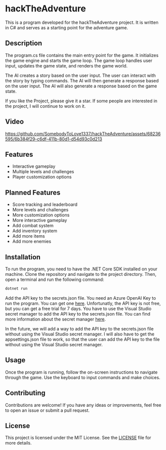 # hackTheAdventure

This is a program developed for the hackTheAdventure project. It is written in C# and serves as a starting point for the adventure game.

## Description

The program.cs file contains the main entry point for the game. It initializes the game engine and starts the game loop. The game loop handles user input, updates the game state, and renders the game world.

The AI creates a story based on the user input. The user can interact with the story by typing commands. The AI will then generate a response based on the user input. The AI will also generate a response based on the game state.

If you like the Project, please give it a star. If some people are interested in the project, I will continue to work on it.

## Video
https://github.com/SomebodyToLove1337/hackTheAdventure/assets/68236595/6b384f29-c6df-411b-80d1-d54d93c0d213

## Features

- Interactive gameplay
- Multiple levels and challenges
- Player customization options

## Planned Features
- Score tracking and leaderboard
- More levels and challenges
- More customization options
- More interactive gameplay
- Add combat system
- Add inventory system
- Add more items
- Add more enemies

## Installation

To run the program, you need to have the .NET Core SDK installed on your machine. Clone the repository and navigate to the project directory. Then, open a terminal and run the following command:

```bash
dotnet run
```
Add the API key to the secrets.json file. You need an Azure OpenAI Key to run the program. You can get one [here](https://azure.microsoft.com/en-us/services/cognitive-services/openai-text-analytics/).
Unfortunatly, the API key is not free, but you can get a free trial for 7 days.
You have to use the Visual Studio secret manager to add the API key to the secrets.json file. You can find more information about the secret manager [here](https://docs.microsoft.com/en-us/aspnet/core/security/app-secrets?view=aspnetcore-5.0&tabs=windows).

In the future, we will add a way to add the API key to the secrets.json file without using the Visual Studio secret manager.
I will also have to get the appsettings.json file to work, so that the user can add the API key to the file without using the Visual Studio secret manager.

## Usage

Once the program is running, follow the on-screen instructions to navigate through the game. Use the keyboard to input commands and make choices.

## Contributing

Contributions are welcome! If you have any ideas or improvements, feel free to open an issue or submit a pull request.

## License

This project is licensed under the MIT License. See the [LICENSE](LICENSE) file for more details.
